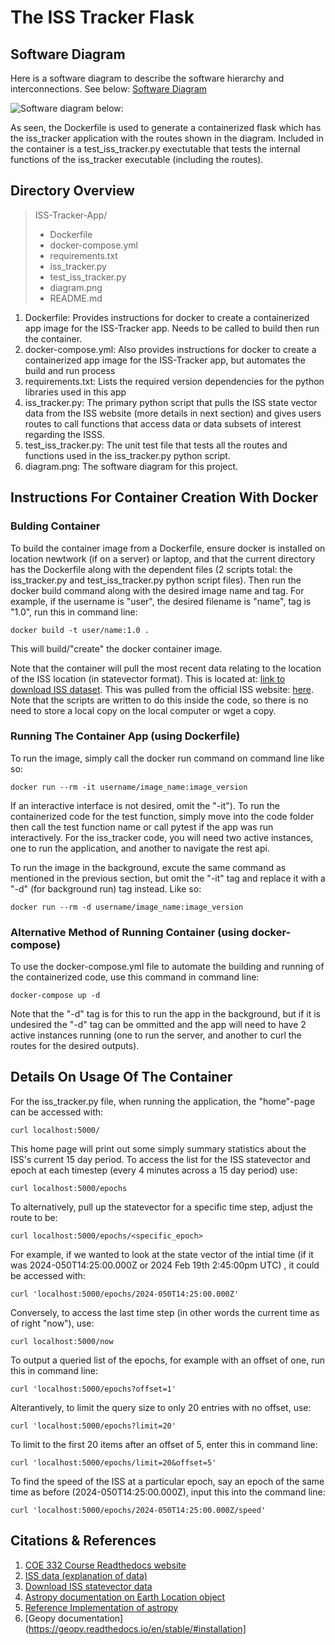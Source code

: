 # The ISS Tracker Flask

## Software Diagram
Here is a software diagram to describe the software hierarchy and interconnections. See below:
[Software Diagram](diagram.png)

<picture>
 <img alt="Software diagram below: " src="https://github.com/DraconicRL-UT/COE-332/blob/main/homework05/diagram.png">
</picture>

As seen, the Dockerfile is used to generate a containerized flask
which has the iss_tracker application with the routes shown in the
diagram. Included in the container is a test_iss_tracker.py
exectutable that tests the internal functions of the iss_tracker
executable (including the routes).

## Directory Overview
> ISS-Tracker-App/
> - Dockerfile
> - docker-compose.yml
> - requirements.txt
> - iss_tracker.py
> - test_iss_tracker.py
> - diagram.png
> - README.md

1. Dockerfile: Provides instructions for docker to create a 
containerized app image for the ISS-Tracker app. Needs to be called to
build then run the container.
2. docker-compose.yml: Also provides instructions for docker to create
a containerized app image for the ISS-Tracker app, but automates the
build and run process
3. requirements.txt: Lists the required version dependencies for the 
python libraries used in this app
4. iss_tracker.py: The primary python script that pulls the ISS state
vector data from the ISS website (more details in next section) and 
gives users routes to call functions that access data or data subsets of interest regarding the ISSS.
5. test_iss_tracker.py: The unit test file that tests all the routes 
and functions used in the iss_tracker.py python script.
6. diagram.png: The software diagram for this project.

## Instructions For Container Creation With Docker
### Bulding Container
To build the container image from a Dockerfile, ensure docker is 
installed on location newtwork (if on a server) or laptop, and that
the current directory has the Dockerfile along with the dependent 
files (2 scripts total: the iss_tracker.py and test_iss_tracker.py
python script files). Then run the docker build command along with the
desired image name and tag. For example, if the username is "user",
the desired filename is "name", tag is "1.0", run this in command 
line: 
``` 
docker build -t user/name:1.0 .
``` 
This will build/"create" the docker container image. 

Note that the container will pull the most recent data relating to the
location of the ISS location (in statevector format). This is located
at: [link to download ISS dataset](https://nasa-public-data.s3.amazonaws.com/iss-coords/current/ISS_OEM/ISS.OEM_J2K_EPH.xml). This was 
pulled from the official ISS website: [here](https://spotthestation.nasa.gov/trajectory_data.cfm). Note that the scripts are written to do 
this inside the code, so there is no need to store a local copy on the
local computer or wget a copy. 

### Running The Container App (using Dockerfile)
To run the image, simply call the docker run command on command line
like so: 
```
docker run --rm -it username/image_name:image_version
```
If an interactive interface is not desired, omit the "-it"). To run 
the containerized code for the test function, simply move into the 
code folder then call the test function name or call pytest if the app
was run interactively. For the iss_tracker code, you will need two 
active instances, one to run the application, and another to navigate
the rest api. 

To run the image in the background, excute the same command as 
mentioned in the previous section, but omit the "-it" tag and replace
it with a "-d" (for background run) tag instead. Like so:
```
docker run --rm -d username/image_name:image_version
```

### Alternative Method of Running Container (using docker-compose)
To use the docker-compose.yml file to automate the building and 
running of the containerized code, use this command in command line:
```
docker-compose up -d
```
Note that the "-d" tag is for this to run the app in the background,
but if it is undesired the "-d" tag can be ommitted and the app will
need to have 2 active instances running (one to run the server, and 
another to curl the routes for the desired outputs). 

## Details On Usage Of The Container
For the iss_tracker.py file, when running the application, the 
"home"-page can be accessed with:
```
curl localhost:5000/
```
This home page will print out some simply summary statistics about the ISS's current 15 day period. To access the list for the ISS statevector and epoch at each timestep (every 4 minutes across a 15 day period)
use:
```
curl localhost:5000/epochs
```
To alternatively, pull up the statevector for a specific time step, 
adjust the route to be:
``` 
curl localhost:5000/epochs/<specific_epoch>
```
For example, if we wanted to look at the state vector of the intial 
time (if it was 2024-050T14:25:00.000Z or 2024 Feb 19th 2:45:00pm UTC)
, it could be accessed with: 
```
curl 'localhost:5000/epochs/2024-050T14:25:00.000Z'
``` 
Conversely, to access the last time step (in other words the current 
time as of right "now"), use: 
```
curl localhost:5000/now
```
To output a queried list of the epochs, for example with an offset of one, run this in command line: 
```
curl 'localhost:5000/epochs?offset=1'
```
Alterantively, to limit the query size to only 20 entries with no 
offset, use: 
```
curl 'localhost:5000/epochs?limit=20'
```
To limit to the first 20 items after an offset of 5, enter this in 
command line: 
```
curl 'localhost:5000/epochs/limit=20&offset=5'
```
To find the speed of the ISS at a particular epoch, say an epoch of 
the same time as before (2024-050T14:25:00.000Z), input this into 
the command line: 
```
curl 'localhost:5000/epochs/2024-050T14:25:00.000Z/speed'
```

## Citations & References
1. [COE 332 Course Readthedocs website](https://coe-332-sp24.readthedocs.io/en/latest/homework/midterm.html)
2. [ISS data (explanation of data)](https://spotthestation.nasa.gov/trajectory_data.cfm)
3. [Download ISS statevector data](https://nasa-public-data.s3.amazonaws.com/iss-coords/current/ISS_OEM/ISS.OEM_J2K_EPH.xml)
4. [Astropy documentation on Earth Location object](https://docs.astropy.org/en/stable/api/astropy.coordinates.EarthLocation.html)
5. [Reference Implementation of astropy](https://stackoverflow.com/questions/78097446/how-do-i-use-astropy-to-transform-coordinates-from-j2000-to-lat-lon-and-altitu)
6. [Geopy documentation](https://geopy.readthedocs.io/en/stable/#installation]



